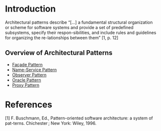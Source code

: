# Introduction

Architectural patterns describe “[…] a fundamental structural organization or scheme for software systems and provide a set of predefined subsystems, specify their respon-sibilities, and include rules and guidelines for organizing the re-lationships between them” [1, p. 12]

## Overview of Architectural Patterns

* [Façade Pattern](Façade%20Pattern/README.md)
* [Name-Service Pattern](Name-Service%20Pattern/README.md)
* [Observer Pattern](Observer%20Pattern/README.md)
* [Oracle Pattern](Oracle%20Pattern/README.md)
* [Proxy Pattern](Proxy%20Pattern/README.md)

# References
[1] F. Buschmann, Ed., Pattern-oriented software architecture: a system of pat-terns. Chichester ; New York: Wiley, 1996.

